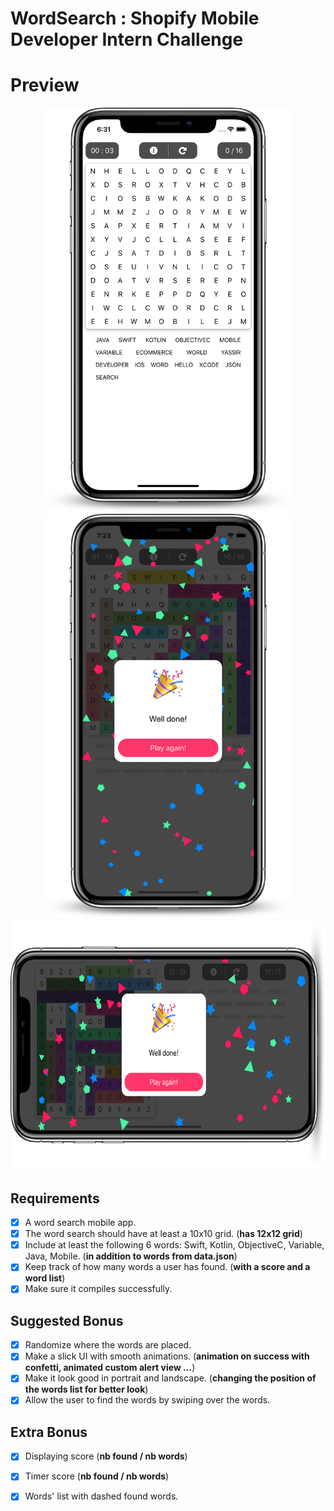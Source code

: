 # WordSearch : Shopify Mobile Developer Intern Challenge

# Preview
<p align="center">
<img src="Preview/P0.png" width="400">
<img src="Preview/P1.png" width="400">
<img src="Preview/L1.png" height="400">
</p>


## Requirements
* [x] A word search mobile app.
* [x] The word search should have at least a 10x10 grid. (**has 12x12 grid**)
* [x] Include at least the following 6 words: Swift, Kotlin, ObjectiveC, Variable, Java, Mobile. (**in addition to words from data.json**)
* [x] Keep track of how many words a user has found. (**with a score and a word list**) 
* [x] Make sure it compiles successfully.

## Suggested Bonus
* [x] Randomize where the words are placed.
* [x] Make a slick UI with smooth animations. (**animation on success with confetti, animated custom alert view ...**)
* [x] Make it look good in portrait and landscape. (**changing the position of the words list for better look**)
* [x] Allow the user to find the words by swiping over the words.

## Extra Bonus
* [x] Displaying score (**nb found / nb words**)
* [x] Timer score (**nb found / nb words**)
* [x] Words' list with dashed found words.

